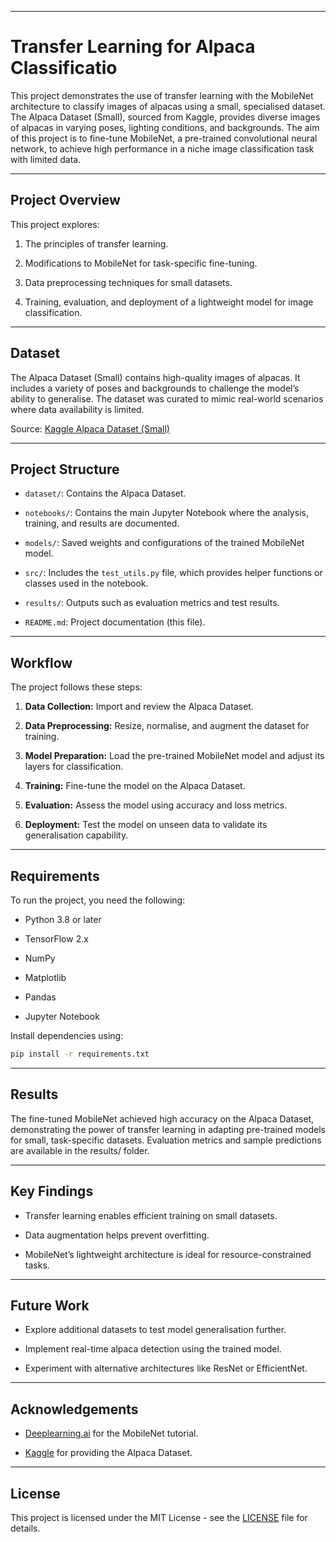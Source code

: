 
---

# Transfer Learning for Alpaca Classificatio

This project demonstrates the use of transfer learning with the MobileNet architecture to classify images of alpacas using a small, specialised dataset. The Alpaca Dataset (Small), sourced from Kaggle, provides diverse images of alpacas in varying poses, lighting conditions, and backgrounds. The aim of this project is to fine-tune MobileNet, a pre-trained convolutional neural network, to achieve high performance in a niche image classification task with limited data.


---

## Project Overview

This project explores:

1. The principles of transfer learning.


2. Modifications to MobileNet for task-specific fine-tuning.


3. Data preprocessing techniques for small datasets.


4. Training, evaluation, and deployment of a lightweight model for image classification.




---

## Dataset

The Alpaca Dataset (Small) contains high-quality images of alpacas. It includes a variety of poses and backgrounds to challenge the model’s ability to generalise. The dataset was curated to mimic real-world scenarios where data availability is limited.

Source: [Kaggle Alpaca Dataset (Small)](https://www.kaggle.com/datasets/sid4sal/alpaca-dataset-small/data)


---

## Project Structure

- `dataset/`: Contains the Alpaca Dataset.

- `notebooks/`: Contains the main Jupyter Notebook where the analysis, training, and results are documented.

- `models/`: Saved weights and configurations of the trained MobileNet model.

- `src/`: Includes the `test_utils.py` file, which provides helper functions or classes used in the notebook.

- `results/`: Outputs such as evaluation metrics and test results.

- `README.md`: Project documentation (this file).



---

## Workflow

The project follows these steps:

1. **Data Collection:** Import and review the Alpaca Dataset.


2. **Data Preprocessing:** Resize, normalise, and augment the dataset for training.


3. **Model Preparation:** Load the pre-trained MobileNet model and adjust its layers for classification.


4. **Training:** Fine-tune the model on the Alpaca Dataset.


5. **Evaluation:** Assess the model using accuracy and loss metrics.


6. **Deployment:** Test the model on unseen data to validate its generalisation capability.




---

## Requirements

To run the project, you need the following:

- Python 3.8 or later

- TensorFlow 2.x

- NumPy

- Matplotlib

- Pandas

- Jupyter Notebook


Install dependencies using:
```Bash
pip install -r requirements.txt
```

---

## Results

The fine-tuned MobileNet achieved high accuracy on the Alpaca Dataset, demonstrating the power of transfer learning in adapting pre-trained models for small, task-specific datasets. Evaluation metrics and sample predictions are available in the results/ folder.


---

## Key Findings

- Transfer learning enables efficient training on small datasets.

- Data augmentation helps prevent overfitting.

- MobileNet’s lightweight architecture is ideal for resource-constrained tasks.



---

## Future Work

- Explore additional datasets to test model generalisation further.

- Implement real-time alpaca detection using the trained model.

- Experiment with alternative architectures like ResNet or EfficientNet.



---

## Acknowledgements

- [Deeplearning.ai](https://www.deeplearning.ai/) for the MobileNet tutorial.

- [Kaggle](https://www.kaggle.com/) for providing the Alpaca Dataset.

---

## License  

This project is licensed under the MIT License - see the [LICENSE](LICENSE) file for details.
